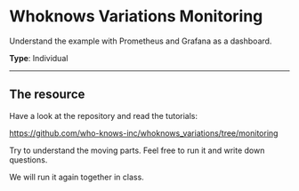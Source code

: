 # Whoknows Variations Monitoring

Understand the example with Prometheus and Grafana as a dashboard. 

**Type**: Individual

---

## The resource

Have a look at the repository and read the tutorials:

https://github.com/who-knows-inc/whoknows_variations/tree/monitoring

Try to understand the moving parts. Feel free to run it and write down questions. 

We will run it again together in class. 
